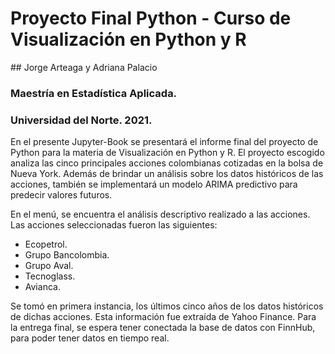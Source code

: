 # Proyecto Final Python - Curso de Visualización en Python y R
## Jorge Arteaga y Adriana Palacio
### Maestría en Estadística Aplicada.
### Universidad del Norte. 2021.

En el presente Jupyter-Book se presentará el informe final del proyecto de Python para la materia de Visualización en Python y R. El proyecto escogido analiza las cinco principales acciones colombianas cotizadas en la bolsa de Nueva York. Además de brindar un análisis sobre los datos históricos de las acciones, también se implementará un modelo ARIMA predictivo para predecir valores futuros.

En el menú, se encuentra el análisis descriptivo realizado a las acciones. Las acciones seleccionadas fueron las siguientes:

* Ecopetrol.
* Grupo Bancolombia.
* Grupo Aval.
* Tecnoglass.
* Avianca.

Se tomó en primera instancia, los últimos cinco años de los datos históricos de dichas acciones. Esta información fue extraída de Yahoo Finance. Para la entrega final, se espera tener conectada la base de datos con FinnHub, para poder tener datos en tiempo real.
